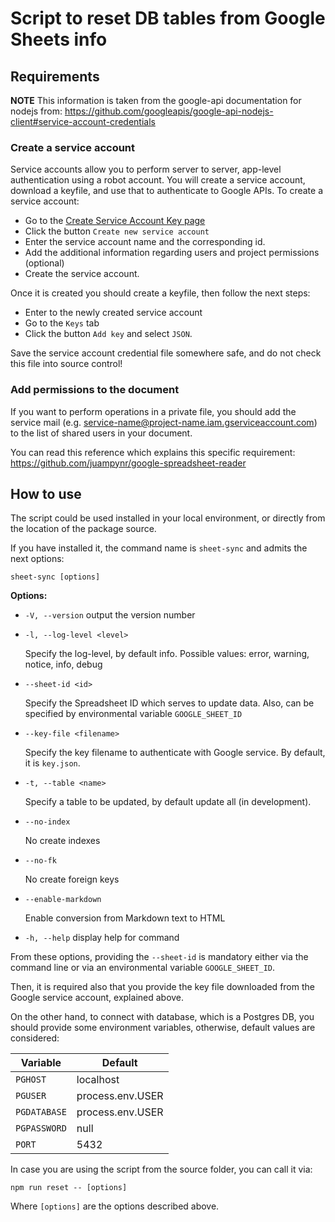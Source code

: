# Script to reset DB tables from Google Sheets info

## Requirements

**NOTE** This information is taken from the google-api documentation for nodejs
from: https://github.com/googleapis/google-api-nodejs-client#service-account-credentials

### Create a service account

Service accounts allow you to perform server to server, app-level authentication using a robot account. You will create a service account, download a keyfile, and use that to authenticate to Google APIs. To create a service account:

- Go to the [Create Service Account Key page](https://console.cloud.google.com/apis/credentials/serviceaccountkey)
- Click the button `Create new service account`
- Enter the service account name and the corresponding id.
- Add the additional information regarding users and project permissions
  (optional)
- Create the service account.

Once it is created you should create a keyfile, then follow the next steps:

- Enter to the newly created service account
- Go to the `Keys` tab
- Click the button `Add key` and select `JSON`.

Save the service account credential file somewhere safe, and do not check this file into source control!

### Add permissions to the document

If you want to perform operations in a private file, you should add the service
mail (e.g. service-name@project-name.iam.gserviceaccount.com) to the list of
shared users in your document.

You can read this reference which explains this specific requirement:
https://github.com/juampynr/google-spreadsheet-reader

## How to use

The script could be used installed in your local environment, or directly from the
location of the package source.

If you have installed it, the command name is `sheet-sync` and admits the next
options:

```
sheet-sync [options]
```

**Options:**

- `-V, --version` output the version number
- `-l, --log-level <level>`

  Specify the log-level, by default info.
  Possible values: error, warning, notice, info, debug

- `--sheet-id <id>`

  Specify the Spreadsheet ID which serves to update data.
  Also, can be specified by environmental variable `GOOGLE_SHEET_ID`

- `--key-file <filename>`

  Specify the key filename to authenticate with Google service.
  By default, it is `key.json`.

- `-t, --table <name>`

  Specify a table to be updated, by default update all (in development).

- `--no-index`

  No create indexes

- `--no-fk`

  No create foreign keys

- `--enable-markdown`

  Enable conversion from Markdown text to HTML

- `-h, --help` display help for command

From these options, providing the `--sheet-id` is mandatory either via the
command line or via an environmental variable `GOOGLE_SHEET_ID`.

Then, it is required also that you provide the key file downloaded from the Google
service account, explained above.

On the other hand, to connect with database, which is a Postgres DB, you should
provide some environment variables, otherwise, default values are considered:

| Variable     | Default          |
| ------------ | ---------------- |
| `PGHOST`     | localhost        |
| `PGUSER`     | process.env.USER |
| `PGDATABASE` | process.env.USER |
| `PGPASSWORD` | null             |
| `PORT`       | 5432             |

In case you are using the script from the source folder, you can call it via:

```
npm run reset -- [options]
```

Where `[options]` are the options described above.
